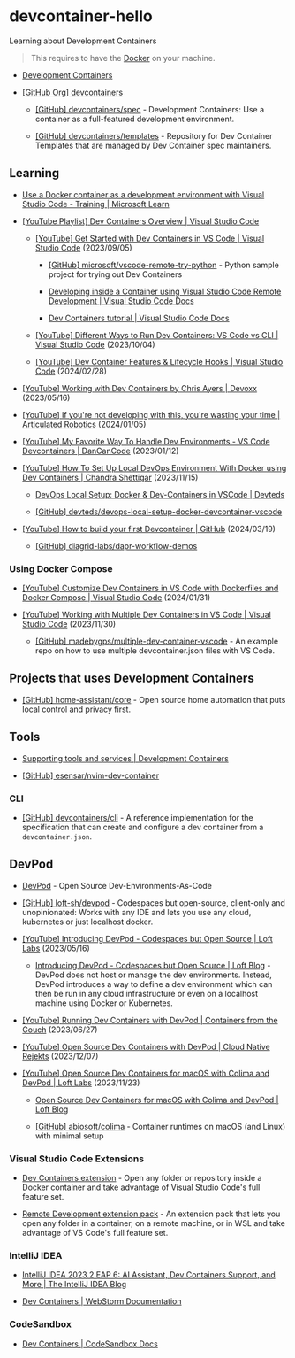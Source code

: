 # devcontainer-hello

Learning about Development Containers

> This requires to have the [Docker](https://www.docker.com/) on your machine.

- [Development Containers](https://containers.dev/)

- [[GitHub Org] devcontainers](https://github.com/devcontainers)

  - [[GitHub] devcontainers/spec](https://github.com/devcontainers/spec) - Development Containers: Use a container as a full-featured development environment.

  - [[GitHub] devcontainers/templates](https://github.com/devcontainers/templates) - Repository for Dev Container Templates that are managed by Dev Container spec maintainers.

## Learning

- [Use a Docker container as a development environment with Visual Studio Code - Training | Microsoft Learn](https://learn.microsoft.com/en-us/training/modules/use-docker-container-dev-env-vs-code/)

- [[YouTube Playlist] Dev Containers Overview | Visual Studio Code](https://www.youtube.com/playlist?list=PLj6YeMhvp2S7FFvNDj7ks7ndm0u69Ufrs)

  - [[YouTube] Get Started with Dev Containers in VS Code | Visual Studio Code](https://www.youtube.com/watch?v=b1RavPr_878) (2023/09/05)

    - [[GitHub] microsoft/vscode-remote-try-python](https://github.com/microsoft/vscode-remote-try-python) - Python sample project for trying out Dev Containers

    - [Developing inside a Container using Visual Studio Code Remote Development | Visual Studio Code Docs](https://code.visualstudio.com/docs/devcontainers/containers)

    - [Dev Containers tutorial | Visual Studio Code Docs](https://code.visualstudio.com/docs/devcontainers/tutorial)

  - [[YouTube] Different Ways to Run Dev Containers: VS Code vs CLI | Visual Studio Code](https://www.youtube.com/watch?v=Fc6TAahZ1Pk) (2023/10/04)

  - [[YouTube] Dev Container Features & Lifecycle Hooks | Visual Studio Code](https://www.youtube.com/watch?v=iCopdmuabBM) (2024/02/28)

- [[YouTube] Working with Dev Containers by Chris Ayers | Devoxx](https://www.youtube.com/watch?v=HV7LJ_LUZ5A) (2023/05/16)

- [[YouTube] If you're not developing with this, you're wasting your time | Articulated Robotics](https://www.youtube.com/watch?v=dihfA7Ol6Mw) (2024/01/05)

- [[YouTube] My Favorite Way To Handle Dev Environments - VS Code Devcontainers | DanCanCode](https://www.youtube.com/watch?v=SDa3v4Quj7Y) (2023/01/12)

- [[YouTube] How To Set Up Local DevOps Environment With Docker using Dev Containers | Chandra Shettigar](https://www.youtube.com/watch?v=XTfIVffnapo) (2023/11/15)

  - [DevOps Local Setup: Docker & Dev-Containers in VSCode | Devteds](https://www.devteds.com/devops-local-setup-with-docker-and-devcontainers-vscode/)

  - [[GitHub] devteds/devops-local-setup-docker-devcontainer-vscode](https://github.com/devteds/devops-local-setup-docker-devcontainer-vscode)

- [[YouTube] How to build your first Devcontainer | GitHub](https://www.youtube.com/watch?v=C_5tDWsWSj0) (2024/03/19)

  - [[GitHub] diagrid-labs/dapr-workflow-demos](https://github.com/diagrid-labs/dapr-workflow-demos)

### Using Docker Compose

- [[YouTube] Customize Dev Containers in VS Code with Dockerfiles and Docker Compose | Visual Studio Code](https://www.youtube.com/watch?v=p9L7YFqHGk4) (2024/01/31)

- [[YouTube] Working with Multiple Dev Containers in VS Code | Visual Studio Code](https://www.youtube.com/watch?v=bVmczgfeR5Y) (2023/11/30)

  - [[GitHub] madebygps/multiple-dev-container-vscode](https://github.com/madebygps/multiple-dev-container-vscode) - An example repo on how to use multiple devcontainer.json files with VS Code.

## Projects that uses Development Containers

- [[GitHub] home-assistant/core](https://github.com/home-assistant/core) - Open source home automation that puts local control and privacy first.

## Tools

- [Supporting tools and services | Development Containers](https://containers.dev/supporting)

- [[GitHub] esensar/nvim-dev-container](https://github.com/esensar/nvim-dev-container)

### CLI

- [[GitHub] devcontainers/cli](https://github.com/devcontainers/cli) - A reference implementation for the specification that can create and configure a dev container from a `devcontainer.json`.

## DevPod

- [DevPod](https://devpod.sh/) - Open Source Dev-Environments-As-Code

- [[GitHub] loft-sh/devpod](https://github.com/loft-sh/devpod) - Codespaces but open-source, client-only and unopinionated: Works with any IDE and lets you use any cloud, kubernetes or just localhost docker.

- [[YouTube] Introducing DevPod - Codespaces but Open Source | Loft Labs](https://www.youtube.com/watch?v=87oHtFO5lkc) (2023/05/16)

  - [Introducing DevPod - Codespaces but Open Source | Loft Blog](https://loft.sh/blog/introducing-devpod-codespaces-but-open-source/) - DevPod does not host or manage the dev environments. Instead, DevPod introduces a way to define a dev environment which can then be run in any cloud infrastructure or even on a localhost machine using Docker or Kubernetes.

- [[YouTube] Running Dev Containers with DevPod | Containers from the Couch](https://www.youtube.com/watch?v=pV2ymHluPtE) (2023/06/27)

- [[YouTube] Open Source Dev Containers with DevPod | Cloud Native Rejekts](https://www.youtube.com/watch?v=jSVWiecTeo0) (2023/12/07)

- [[YouTube] Open Source Dev Containers for macOS with Colima and DevPod | Loft Labs](https://www.youtube.com/watch?v=7oxLnYT6p_w) (2023/11/23)

  - [Open Source Dev Containers for macOS with Colima and DevPod | Loft Blog](https://loft.sh/blog/dev-containers-with-colima-and-devpod/)

  - [[GitHub] abiosoft/colima](https://github.com/abiosoft/colima) - Container runtimes on macOS (and Linux) with minimal setup

### Visual Studio Code Extensions

- [Dev Containers extension](https://marketplace.visualstudio.com/items?itemName=ms-vscode-remote.remote-containers) - Open any folder or repository inside a Docker container and take advantage of Visual Studio Code's full feature set.

- [Remote Development extension pack](https://marketplace.visualstudio.com/items?itemName=ms-vscode-remote.vscode-remote-extensionpack) - An extension pack that lets you open any folder in a container, on a remote machine, or in WSL and take advantage of VS Code's full feature set.

### IntelliJ IDEA

- [IntelliJ IDEA 2023.2 EAP 6: AI Assistant, Dev Containers Support, and More | The IntelliJ IDEA Blog](https://blog.jetbrains.com/idea/2023/06/intellij-idea-2023-2-eap-6/#support-for-dev-containers)

- [Dev Containers | WebStorm Documentation](https://www.jetbrains.com/help/webstorm/connect-to-devcontainer.html)

### CodeSandbox

- [Dev Containers | CodeSandbox Docs](https://codesandbox.io/docs/learn/environment/devcontainers)
